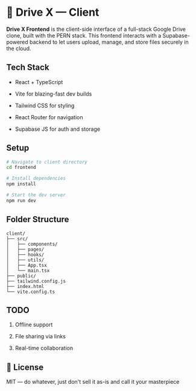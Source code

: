 # 📁 Drive X — Client

**Drive X Frontend** is the client-side interface of a full-stack Google Drive clone, built with the PERN stack. This frontend interacts with a Supabase-powered backend to let users upload, manage, and store files securely in the cloud.

## Tech Stack

- React + TypeScript

- Vite for blazing-fast dev builds

- Tailwind CSS for styling

- React Router for navigation

- Supabase JS for auth and storage

## Setup

```bash
# Navigate to client directory
cd frontend

# Install dependencies
npm install

# Start the dev server
npm run dev
```

## Folder Structure
```arduino
client/
├── src/
│   ├── components/
│   ├── pages/
│   ├── hooks/
│   ├── utils/
│   ├── App.tsx
│   └── main.tsx
├── public/
├── tailwind.config.js
├── index.html
└── vite.config.ts
```

## TODO
1. Offline support

2. File sharing via links

3. Real-time collaboration

## 📜 License
MIT — do whatever, just don't sell it as-is and call it your masterpiece